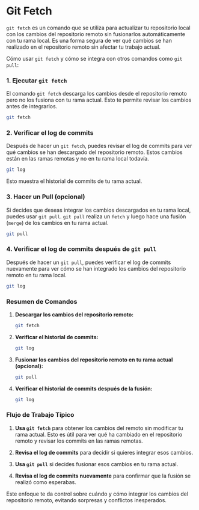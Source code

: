 # Git Fetch

`git fetch` es un comando que se utiliza para actualizar tu repositorio local con los cambios del repositorio remoto sin fusionarlos automáticamente con tu rama local. Es una forma segura de ver qué cambios se han realizado en el repositorio remoto sin afectar tu trabajo actual.

Cómo usar `git fetch` y cómo se integra con otros comandos como `git pull`:

### **1. Ejecutar `git fetch`**

El comando `git fetch` descarga los cambios desde el repositorio remoto pero no los fusiona con tu rama actual. Esto te permite revisar los cambios antes de integrarlos.

```bash
git fetch
```

### **2. Verificar el log de commits**

Después de hacer un `git fetch`, puedes revisar el log de commits para ver qué cambios se han descargado del repositorio remoto. Estos cambios están en las ramas remotas y no en tu rama local todavía.

```bash
git log
```

Esto muestra el historial de commits de tu rama actual.

### **3. Hacer un Pull (opcional)**

Si decides que deseas integrar los cambios descargados en tu rama local, puedes usar `git pull`. `git pull` realiza un `fetch` y luego hace una fusión (`merge`) de los cambios en tu rama actual.

```bash
git pull
```

### **4. Verificar el log de commits después de `git pull`**

Después de hacer un `git pull`, puedes verificar el log de commits nuevamente para ver cómo se han integrado los cambios del repositorio remoto en tu rama local.

```bash
git log
```

### **Resumen de Comandos**

1. **Descargar los cambios del repositorio remoto:**
    ```bash
    git fetch
    ```

2. **Verificar el historial de commits:**
    ```bash
    git log
    ```

3. **Fusionar los cambios del repositorio remoto en tu rama actual (opcional):**
    ```bash
    git pull
    ```

4. **Verificar el historial de commits después de la fusión:**
    ```bash
    git log
    ```

### **Flujo de Trabajo Típico**

1. **Usa `git fetch`** para obtener los cambios del remoto sin modificar tu rama actual. Esto es útil para ver qué ha cambiado en el repositorio remoto y revisar los commits en las ramas remotas.

2. **Revisa el log de commits** para decidir si quieres integrar esos cambios.

3. **Usa `git pull`** si decides fusionar esos cambios en tu rama actual.

4. **Revisa el log de commits nuevamente** para confirmar que la fusión se realizó como esperabas.

Este enfoque te da control sobre cuándo y cómo integrar los cambios del repositorio remoto, evitando sorpresas y conflictos inesperados.